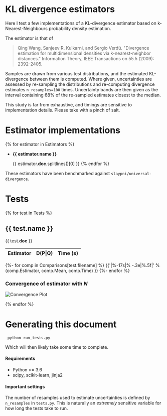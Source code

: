 # KL divergence estimators

Here I test a few implementations of a KL-divergence estimator
based on k-Nearest-Neighbours probability density estimation.

The estimator is that of 

> Qing Wang, Sanjeev R. Kulkarni, and Sergio Verdú. "Divergence estimation for multidimensional densities via k-nearest-neighbor distances." Information Theory, IEEE Transactions on 55.5 (2009): 2392-2405.

Samples are drawn from various test distributions, and the estimated
KL-divergence between them is computed. Where given, uncertainties are
assessed by re-sampling the distributions and re-computing divergence estimates
`n_resamples=100` times. Uncertainty bands are then given as the interval
containing 68% of the re-sampled estimates closest to the median.

This study is far from exhaustive, and timings are sensitive to implementation
details. Please take with a pinch of salt.


# Estimator implementations

{% for estimator in Estimators %}
 - **{{ estimator.__name__ }}**

   {{ estimator.__doc__.splitlines()[0] }}
{% endfor %}

These estimators have been benchmarked against `slaypni/universal-divergence`.

# Tests

{% for test in Tests %}

## {{ test.name }}
{{ test.__doc__ }}

|    Estimator    |  D(P\|Q) | Time (s)|
|-----------------|----------|---------|
{%- for comp in Comparisons[test.filename] %}
{{'|%-17s|% -.3e|%.5f|' % (comp.Estimator, comp.Mean, comp.Time) }}
{%- endfor %}

### Convergence of estimator with *N*
![Convergence Plot]({{ConvergencePlots[test.filename]}})

{% endfor %}


# Generating this document

```Shell
 python run_tests.py
```

Which will then likely take some time to complete.

#### Requirements

- Python >= 3.6
- scipy, scikit-learn, jinja2 

#### Important settings

The number of resamples used to estimate uncertainties is defined by
`n_resamples` in `tests.py`. This is naturally an *extremely* sensitive variable
for how long the tests take to run.

